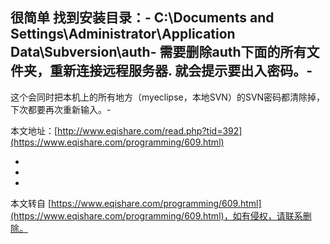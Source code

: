 很简单 找到安装目录：-
C:\\Documents and Settings\\Administrator\\Application Data\\Subversion\\auth-
需要删除auth下面的所有文件夹，重新连接远程服务器. 就会提示要出入密码。-
-
这个会同时把本机上的所有地方（myeclipse，本地SVN）的SVN密码都清除掉，下次都要再次重新输入。-

本文地址：[http://www.eqishare.com/read.php?tid=392](https://www.eqishare.com/programming/609.html)

-
-

-

本文转自 [https://www.eqishare.com/programming/609.html](https://www.eqishare.com/programming/609.html)，如有侵权，请联系删除。